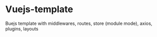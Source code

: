 # Vuejs-template
Buejs template with middlewares, routes, store (module mode), axios, plugins, layouts
